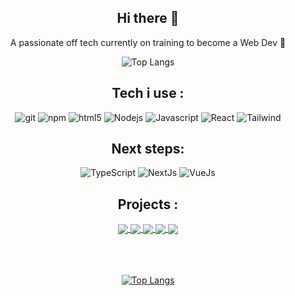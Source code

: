 <div align="center">
  <h2>Hi there 👋</h2>
  <p>A passionate off tech currently on training to become a Web Dev 💪</p>

  ![Top Langs](https://github-readme-stats-git-masterrstaa-rickstaa.vercel.app/api/top-langs/?username=DavidDcl&theme=dracula)
 <h2>Tech i use : </h2>
  <img alt="git" src="https://img.icons8.com/?size=48&id=20906&format=png" />
  <img alt="npm" src="https://img.icons8.com/?size=48&id=QERhMe8qpblP&format=png"/>
  <img alt="html5" src="https://img.icons8.com/?size=48&id=20909&format=png" />
  <img alt="Nodejs" src="https://img.icons8.com/?size=48&id=hsPbhkOH4FMe&format=png"/>
  <img alt="Javascript" src="https://img.icons8.com/?size=48&id=108784&format=png" />
  <img alt="React" src="https://img.icons8.com/?size=48&id=VXQrhy9fWtm1&format=png" />
  <img alt="Tailwind" src="https://img.icons8.com/?size=48&id=4PiNHtUJVbLs&format=png" />
  
 <h2>Next steps: </h2>
 <img alt="TypeScript" src="https://img.icons8.com/?size=48&id=uJM6fQYqDaZK&format=png" />
 <img alt="NextJs" src="https://img.icons8.com/?size=48&id=yUdJlcKanVbh&format=png" />
 <img alt="VueJs" src="https://img.icons8.com/?size=48&id=rY6agKizO9eb&format=png" />

</div>
<h2 align="center">Projects :</h2>

<div  align="center">
  <a href="https://github.com/DavidDcl/suprium.gitHub.io">
    <img align="center" src="https://github-readme-stats.vercel.app/api/pin/?username=DavidDcl&repo=suprium.gitHub.io" />
  </a>

   <a href="https://github.com/DavidDcl/Questubois">
    <img align="center" src="https://github-readme-stats.vercel.app/api/pin/?username=DavidDcl&repo=Questubois" />
  </a>

  <a href="https://github.com/DavidDcl/TimeHub-Project">
    <img align="center" src="https://github-readme-stats.vercel.app/api/pin/?username=DavidDcl&repo=TimeHub-Project" />
  </a>
 
<a href="https://github.com/DavidDcl/GeoCode">
    <img align="center" src="https://github-readme-stats.vercel.app/api/pin/?username=DavidDcl&repo=GeoCode" />
  </a>
 
  <a href="https://github.com/suprium/World-Catastrophe-Survival">
    <img align="center" src="https://github-readme-stats.vercel.app/api/pin/?username=DavidDcl&repo=World-Catastrophe-Survival" />
  </a>
 
</div>



<div align="center">
<br/>
<br/>
<br/>
  
  [![Top Langs](https://github-readme-stats.vercel.app/api?username=DavidDcl&theme=dracula&show_icons=true)](https://github.com/DavidDcl)
</div>
